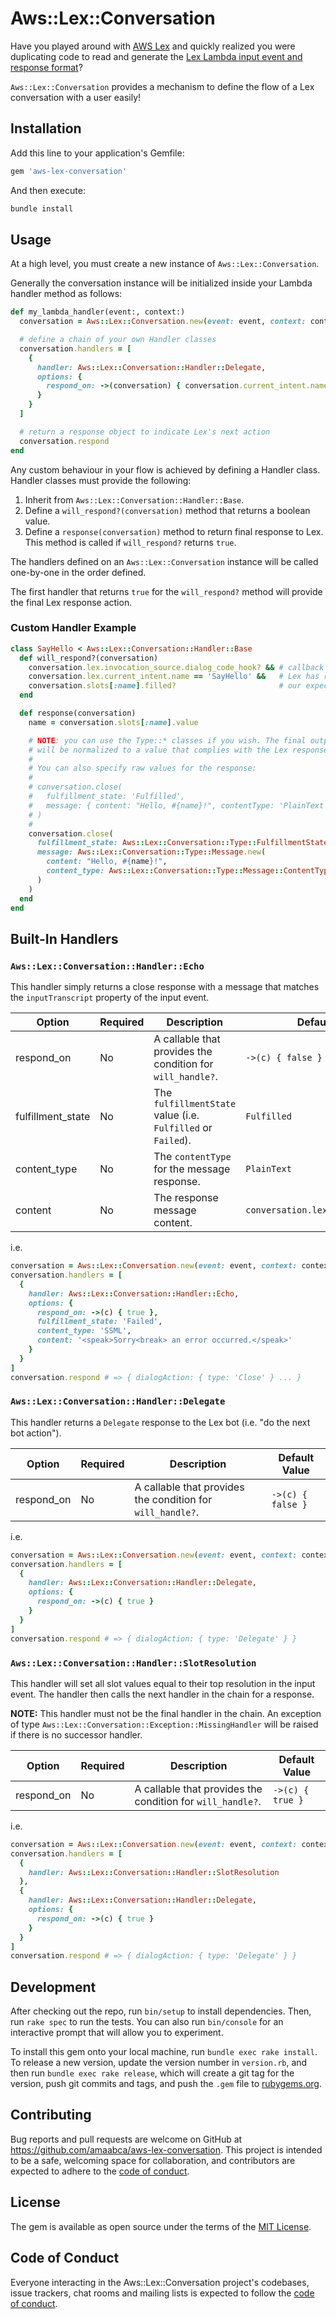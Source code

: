 # Aws::Lex::Conversation

Have you played around with [AWS Lex](https://aws.amazon.com/lex/) and quickly realized you were duplicating code to read and generate the [Lex Lambda input event and response format](https://docs.aws.amazon.com/lex/latest/dg/lambda-input-response-format.html)?

`Aws::Lex::Conversation` provides a mechanism to define the flow of a Lex conversation with a user easily!

## Installation

Add this line to your application's Gemfile:

```ruby
gem 'aws-lex-conversation'
```

And then execute:

```bash
bundle install
```

## Usage

At a high level, you must create a new instance of `Aws::Lex::Conversation`.

Generally the conversation instance will be initialized inside your Lambda handler method as follows:

```ruby
def my_lambda_handler(event:, context:)
  conversation = Aws::Lex::Conversation.new(event: event, context: context)

  # define a chain of your own Handler classes
  conversation.handlers = [
    {
      handler: Aws::Lex::Conversation::Handler::Delegate,
      options: {
        respond_on: ->(conversation) { conversation.current_intent.name == 'MyIntent' }
      }
    }
  ]

  # return a response object to indicate Lex's next action
  conversation.respond
end
```

Any custom behaviour in your flow is achieved by defining a Handler class. Handler classes must provide the following:

1. Inherit from `Aws::Lex::Conversation::Handler::Base`.
2. Define a `will_respond?(conversation)` method that returns a boolean value.
3. Define a `response(conversation)` method to return final response to Lex. This method is called if `will_respond?` returns `true`.

The handlers defined on an `Aws::Lex::Conversation` instance will be called one-by-one in the order defined.

The first handler that returns `true` for the `will_respond?` method will provide the final Lex response action.

### Custom Handler Example

```ruby
class SayHello < Aws::Lex::Conversation::Handler::Base
  def will_respond?(conversation)
    conversation.lex.invocation_source.dialog_code_hook? && # callback is for DialogCodeHook (i.e. validation)
    conversation.lex.current_intent.name == 'SayHello' &&   # Lex has routed to the 'SayHello' intent
    conversation.slots[:name].filled?                       # our expected slot value is set
  end

  def response(conversation)
    name = conversation.slots[:name].value

    # NOTE: you can use the Type::* classes if you wish. The final output
    # will be normalized to a value that complies with the Lex response format.
    #
    # You can also specify raw values for the response:
    #
    # conversation.close(
    #   fulfillment_state: 'Fulfilled',
    #   message: { content: "Hello, #{name}!", contentType: 'PlainText' }
    # )
    #
    conversation.close(
      fulfillment_state: Aws::Lex::Conversation::Type::FulfillmentState.new('Fulfilled'),
      message: Aws::Lex::Conversation::Type::Message.new(
        content: "Hello, #{name}!",
        content_type: Aws::Lex::Conversation::Type::Message::ContentType.new('PlainText')
      )
    )
  end
end
```

## Built-In Handlers

### `Aws::Lex::Conversation::Handler::Echo`

This handler simply returns a close response with a message that matches the `inputTranscript` property of the input event.

| Option           | Required | Description                                                  | Default Value                       |
|------------------|----------|--------------------------------------------------------------|-------------------------------------|
| respond_on       | No       | A callable that provides the condition for `will_handle?`.   | `->(c) { false }`                   |
| fulfillment_state| No       | The `fulfillmentState` value (i.e. `Fulfilled` or `Failed`). | `Fulfilled`                         |
| content_type     | No       | The `contentType` for the message response.                  | `PlainText`                         |
| content          | No       | The response message content.                                | `conversation.lex.input_transcript` |

i.e.

```ruby
conversation = Aws::Lex::Conversation.new(event: event, context: context)
conversation.handlers = [
  {
    handler: Aws::Lex::Conversation::Handler::Echo,
    options: {
      respond_on: ->(c) { true },
      fulfillment_state: 'Failed',
      content_type: 'SSML',
      content: '<speak>Sorry<break> an error occurred.</speak>'
    }
  }
]
conversation.respond # => { dialogAction: { type: 'Close' } ... }
```

### `Aws::Lex::Conversation::Handler::Delegate`

This handler returns a `Delegate` response to the Lex bot (i.e. "do the next bot action").

| Option           | Required | Description                                                  | Default Value                       |
|------------------|----------|--------------------------------------------------------------|-------------------------------------|
| respond_on       | No       | A callable that provides the condition for `will_handle?`.   | `->(c) { false }`                   |

i.e.

```ruby
conversation = Aws::Lex::Conversation.new(event: event, context: context)
conversation.handlers = [
  {
    handler: Aws::Lex::Conversation::Handler::Delegate,
    options: {
      respond_on: ->(c) { true }
    }
  }
]
conversation.respond # => { dialogAction: { type: 'Delegate' } }
```

### `Aws::Lex::Conversation::Handler::SlotResolution`

This handler will set all slot values equal to their top resolution in the input event. The handler then calls the next handler in the chain for a response.

**NOTE:** This handler must not be the final handler in the chain. An exception of type `Aws::Lex::Conversation::Exception::MissingHandler` will be raised if there is no successor handler.

| Option           | Required | Description                                                  | Default Value                       |
|------------------|----------|--------------------------------------------------------------|-------------------------------------|
| respond_on       | No       | A callable that provides the condition for `will_handle?`.   | `->(c) { true }`                   |

i.e.

```ruby
conversation = Aws::Lex::Conversation.new(event: event, context: context)
conversation.handlers = [
  {
    handler: Aws::Lex::Conversation::Handler::SlotResolution
  },
  {
    handler: Aws::Lex::Conversation::Handler::Delegate,
    options: {
      respond_on: ->(c) { true }
    }
  }
]
conversation.respond # => { dialogAction: { type: 'Delegate' } }
```

## Development

After checking out the repo, run `bin/setup` to install dependencies. Then, run `rake spec` to run the tests. You can also run `bin/console` for an interactive prompt that will allow you to experiment.

To install this gem onto your local machine, run `bundle exec rake install`. To release a new version, update the version number in `version.rb`, and then run `bundle exec rake release`, which will create a git tag for the version, push git commits and tags, and push the `.gem` file to [rubygems.org](https://rubygems.org).

## Contributing

Bug reports and pull requests are welcome on GitHub at https://github.com/amaabca/aws-lex-conversation. This project is intended to be a safe, welcoming space for collaboration, and contributors are expected to adhere to the [code of conduct](https://github.com/amaabca/aws-lex-conversation/blob/master/CODE_OF_CONDUCT.md).

## License

The gem is available as open source under the terms of the [MIT License](https://opensource.org/licenses/MIT).

## Code of Conduct

Everyone interacting in the Aws::Lex::Conversation project's codebases, issue trackers, chat rooms and mailing lists is expected to follow the [code of conduct](https://github.com/amaabca/aws-lex-conversation/blob/master/CODE_OF_CONDUCT.md).
